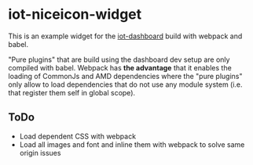 # iot-niceicon-widget

This is an example widget for the [iot-dashboard](http://iot-dashboard.org) build with webpack and babel.

"Pure plugins" that are build using the dashboard dev setup are only compiled with babel. Webpack has **the advantage** that it enables the loading of CommonJs and AMD dependencies where the "pure plugins" only allow to load dependencies that do not use any module system (i.e. that register them self in global scope).

## ToDo

* Load dependent CSS with webpack
* Load all images and font and inline them with webpack to solve same origin issues
